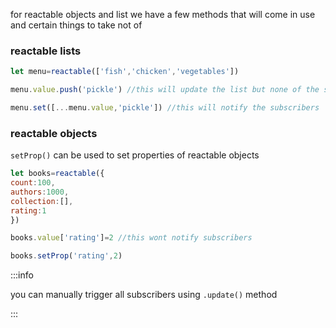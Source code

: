 for reactable objects and list we have a few methods that will come in use and certain things to take not of 

### reactable lists

```js
let menu=reactable(['fish','chicken','vegetables'])

menu.value.push('pickle') //this will update the list but none of the subscribers will be notified

menu.set([...menu.value,'pickle']) //this will notify the subscribers


```

### reactable objects

`setProp()` can be used to set properties of reactable objects

```js
let books=reactable({
count:100,
authors:1000,
collection:[],
rating:1
})

books.value['rating']=2 //this wont notify subscribers

books.setProp('rating',2)

```


:::info

you can manually trigger all subscribers using `.update()` method

:::